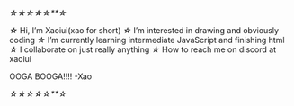 *☆**☆**☆**☆**☆**☆*

*☆* Hi, I’m Xaoiui(xao for short)
*☆* I’m interested in drawing and obviously coding
*☆* I’m currently learning intermediate JavaScript and finishing html
*☆* I collaborate on just really anything
*☆* How to reach me on discord at xaoiui

<!---
0p3rat0r666/0p3rat0r666 is a ✨ special ✨ repository because its `README.md` (this file) appears on your GitHub profile.
You can click the Preview link to take a look at your changes.
--->
OOGA BOOGA!!!!
-Xao

*☆**☆**☆**☆**☆**☆*
